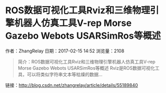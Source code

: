 #  ROS数据可视化工具Rviz和三维物理引擎机器人仿真工具V-rep Morse Gazebo Webots USARSimRos等概述
作者：ZhangRelay
日期：2017-02-15 14:52
浏览量：2108
> 简介：ROS数据可视化工具Rviz和三维物理引擎机器人仿真工具V-rep Morse Gazebo Webots USARSimRos等概述
Rviz是ROS数据可视化工具，可以将类似字符串文本等枯燥的数据...

 链接：http://blog.csdn.net/zhangrelay/article/details/55189840
